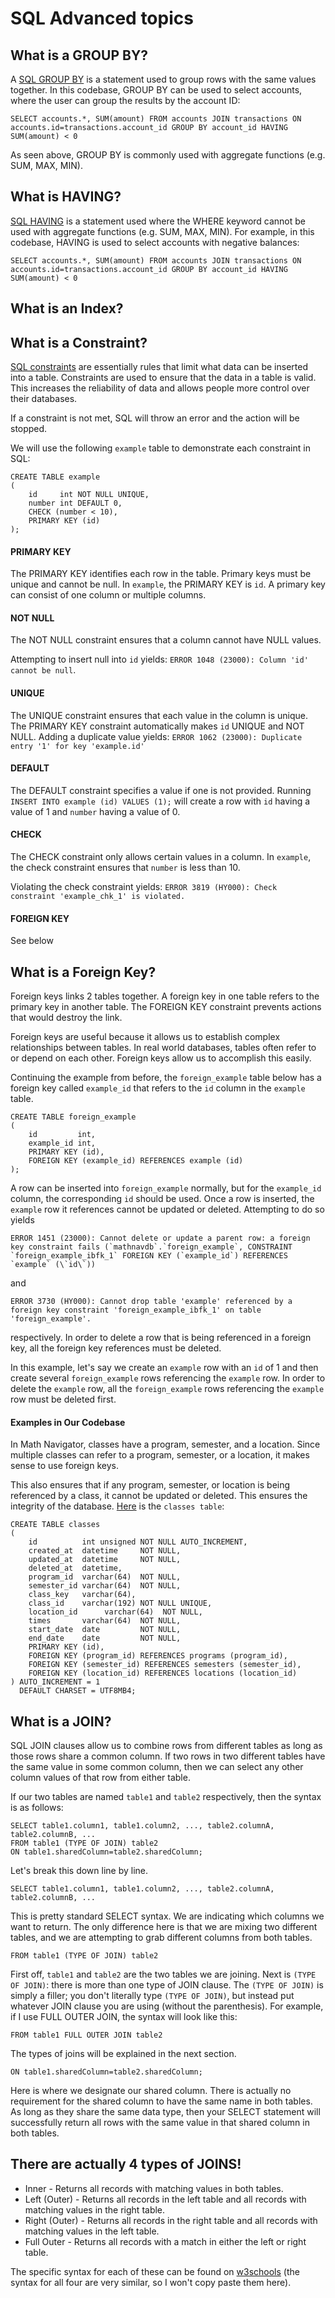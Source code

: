 # SQL Advanced topics

## What is a GROUP BY?
A [SQL GROUP BY](https://www.w3schools.com/sql/sql_groupby.asp) is a statement used to group rows with the same values together.
In this codebase, GROUP BY can be used to select accounts, where the user can group the results by the account ID:
```mysql
SELECT accounts.*, SUM(amount) FROM accounts JOIN transactions ON accounts.id=transactions.account_id GROUP BY account_id HAVING SUM(amount) < 0
```
As seen above, GROUP BY is commonly used with aggregate functions (e.g. SUM, MAX, MIN).


## What is HAVING?
[SQL HAVING](https://www.w3schools.com/sql/sql_having.asp) is a statement used where the WHERE keyword cannot be used with aggregate functions (e.g. SUM, MAX, MIN). For example, in this codebase, HAVING is used to select accounts with negative balances:
```mysql
SELECT accounts.*, SUM(amount) FROM accounts JOIN transactions ON accounts.id=transactions.account_id GROUP BY account_id HAVING SUM(amount) < 0
```

## What is an Index?
## What is a Constraint?
[SQL constraints](https://www.w3schools.com/sql/sql_constraints.asp) are essentially rules that limit what data can be inserted into a table. Constraints are used to ensure that the data in a table is valid. This increases the reliability of data and allows people more control over their databases. 

If a constraint is not met, SQL will throw an error and the action will be stopped.

We will use the following `example` table to demonstrate each constraint in SQL:
```mysql
CREATE TABLE example
(
    id     int NOT NULL UNIQUE,
    number int DEFAULT 0,
    CHECK (number < 10),
    PRIMARY KEY (id)
);
```

#### PRIMARY KEY

The PRIMARY KEY identifies each row in the table. Primary keys must be unique and cannot be null. In `example`, the PRIMARY KEY is `id`. A primary key can consist of one column or multiple columns.

#### NOT NULL

The NOT NULL constraint ensures that a column cannot have NULL values.

Attempting to insert null into `id` yields: `ERROR 1048 (23000): Column 'id' cannot be null`.

#### UNIQUE

The UNIQUE constraint ensures that each value in the column is unique. The PRIMARY KEY constraint automatically makes `id` UNIQUE and NOT NULL. 
Adding a duplicate value yields: `ERROR 1062 (23000): Duplicate entry '1' for key 'example.id'`

#### DEFAULT

The DEFAULT constraint specifies a value if one is not provided. Running `INSERT INTO example (id) VALUES (1);` will create a row with `id` having a value of 1 and `number` having a value of 0.

#### CHECK

The CHECK constraint only allows certain values in a column. In `example`, the check constraint ensures that `number` is less than 10.

Violating the check constraint yields: `ERROR 3819 (HY000): Check constraint 'example_chk_1' is violated.`

#### FOREIGN KEY

See below

## What is a Foreign Key?

Foreign keys links 2 tables together. A foreign key in one table refers to the primary key in another table. The FOREIGN KEY constraint prevents actions that would destroy the link.

Foreign keys are useful because it allows us to establish complex relationships between tables. In real world databases, tables often refer to or depend on each other. Foreign keys allow us to accomplish this easily.

Continuing the example from before, the `foreign_example` table below has a foreign key called `example_id` that refers to the `id` column in the `example` table.

```mysql
CREATE TABLE foreign_example
(
    id         int,
    example_id int,
    PRIMARY KEY (id),
    FOREIGN KEY (example_id) REFERENCES example (id)
);
```

A row can be inserted into `foreign_example` normally, but for the `example_id` column, the corresponding `id` should be used. Once a row is inserted, the `example` row it references cannot be updated or deleted. Attempting to do so yields 

``ERROR 1451 (23000): Cannot delete or update a parent row: a foreign key constraint fails (`mathnavdb`.`foreign_example`, CONSTRAINT `foreign_example_ibfk_1` FOREIGN KEY (`example_id`) REFERENCES `example` (\`id\`))``

and

`ERROR 3730 (HY000): Cannot drop table 'example' referenced by a foreign key constraint 'foreign_example_ibfk_1' on table 'foreign_example'.`

respectively. In order to delete a row that is being referenced in a foreign key, all the foreign key references must be deleted.

In this example, let's say we create an `example` row with an `id` of 1 and then create several `foreign_example` rows referencing the `example` row. In order to delete the `example` row, all the `foreign_example` rows referencing the `example` row must be deleted first.

#### Examples in Our Codebase

In Math Navigator, classes have a program, semester, and a location. Since multiple classes can refer to a program, semester, or a location, it makes sense to use foreign keys.

This also ensures that if any program, semester, or location is being referenced by a class, it cannot be updated or deleted. This ensures the integrity of the database. [Here](https://github.com/ahsu1230/mathnavigatorSite/blob/master/orion/pkg/repos/migrations/000006_create_table_classes.up.sql) is the `classes table`:

```mysql
CREATE TABLE classes
(
    id          int unsigned NOT NULL AUTO_INCREMENT,
    created_at  datetime     NOT NULL,
    updated_at  datetime     NOT NULL,
    deleted_at  datetime,
    program_id  varchar(64)  NOT NULL,
    semester_id varchar(64)  NOT NULL,
    class_key   varchar(64),
    class_id    varchar(192) NOT NULL UNIQUE,
    location_id      varchar(64)  NOT NULL,
    times       varchar(64)  NOT NULL,
    start_date  date         NOT NULL,
    end_date    date         NOT NULL,
    PRIMARY KEY (id),
    FOREIGN KEY (program_id) REFERENCES programs (program_id),
    FOREIGN KEY (semester_id) REFERENCES semesters (semester_id),
    FOREIGN KEY (location_id) REFERENCES locations (location_id)
) AUTO_INCREMENT = 1
  DEFAULT CHARSET = UTF8MB4;
```

## What is a JOIN?

SQL JOIN clauses allow us to combine rows from different tables as long as those rows share a common column. If two rows in two different tables have the same value in some common column, then we can select any other column values of that row from either table.

If our two tables are named `table1` and `table2` respectively, then the syntax is as follows:

```
SELECT table1.column1, table1.column2, ..., table2.columnA, table2.columnB, ...
FROM table1 (TYPE OF JOIN) table2
ON table1.sharedColumn=table2.sharedColumn;
```

Let's break this down line by line.

`SELECT table1.column1, table1.column2, ..., table2.columnA, table2.columnB, ...`

This is pretty standard SELECT syntax. We are indicating which columns we want to return. The only difference here is that we are mixing two different tables, and we are attempting to grab different columns from both tables.

`FROM table1 (TYPE OF JOIN) table2`

First off, `table1` and `table2` are the two tables we are joining. Next is `(TYPE OF JOIN)`: there is more than one type of JOIN clause. The `(TYPE OF JOIN)` is simply a filler; you don't literally type `(TYPE OF JOIN)`, but instead put whatever JOIN clause you are using (without the parenthesis). For example, if I use FULL OUTER JOIN, the syntax will look like this:

`FROM table1 FULL OUTER JOIN table2`

The types of joins will be explained in the next section.

`ON table1.sharedColumn=table2.sharedColumn;`

Here is where we designate our shared column. There is actually no requirement for the shared column to have the same name in both tables. As long as they share the same data type, then your SELECT statement will successfully return all rows with the same value in that shared column in both tables.

## There are actually 4 types of JOINS!

 - Inner - Returns all records with matching values in both tables.
 - Left (Outer) - Returns all records in the left table and all records with matching values in the right table.
 - Right (Outer) - Returns all records in the right table and all records with matching values in the left table.
 - Full Outer - Returns all records with a match in either the left or right table.

The specific syntax for each of these can be found on [w3schools](https://www.w3schools.com/sql/sql_join.asp) (the syntax for all four are very similar, so I won't copy paste them here).
